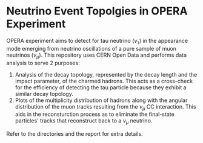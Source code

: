 Neutrino Event Topolgies in OPERA Experiment
==============================================

OPERA experiment aims to detect for tau neutrino $(\nu_{\tau})$ in the appearance mode emerging from neutrino oscillations of a pure sample of muon neutrinos $(\nu_{\mu})$. This repository uses CERN Open Data and performs data analysis to serve 2 purposes:

1. Analysis of the decay topology, represented by the decay length and the impact parameter, of the charmed hadrons. This acts as a cross-check for the efficiency of detecting the tau particle because they exhibit a similar decay topology.
2. Plots of the multiplicity distribution of hadrons along with the angular distribution of the muon tracks resulting from the $\nu_{\mu}$ CC interaction. This aids in the reconsturction process as to eliminate the final-state particles' tracks that reconstruct back to a $\nu_{\mu}$ neutrino.

Refer to the directories and the report for extra details. 

